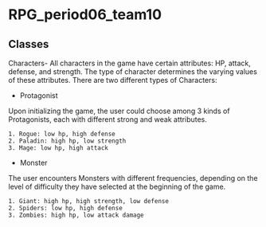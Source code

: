 # RPG_period06_team10

## Classes
Characters- All characters in the game have certain attributes: HP, attack, defense, and strength. The type of character determines the varying values of these attributes.
There are two different types of Characters:
- Protagonist

Upon initializing the game, the user could choose among 3 kinds of Protagonists, each with different strong and weak attributes.

	1. Rogue: low hp, high defense
	2. Paladin: high hp, low strength
	3. Mage: low hp, high attack

- Monster

The user encounters Monsters with different frequencies, depending on the level of difficulty they have selected at the beginning of the game.
 
	1. Giant: high hp, high strength, low defense
	2. Spiders: low hp, high defense
	3. Zombies: high hp, low attack damage




